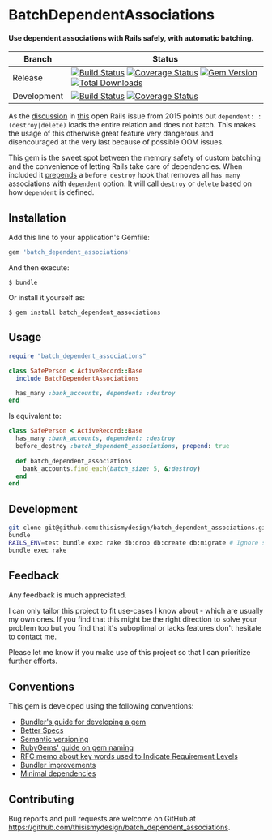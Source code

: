 # BatchDependentAssociations

#### Use dependent associations with Rails safely, with automatic batching.

| Branch | Status |
| ------ | ------ |
| Release | [![Build Status](https://travis-ci.org/thisismydesign/batch_dependent_associations.svg?branch=release)](https://travis-ci.org/thisismydesign/batch_dependent_associations)   [![Coverage Status](https://coveralls.io/repos/github/thisismydesign/batch_dependent_associations/badge.svg?branch=release)](https://coveralls.io/github/thisismydesign/batch_dependent_associations?branch=release)   [![Gem Version](https://badge.fury.io/rb/batch_dependent_associations.svg)](https://badge.fury.io/rb/batch_dependent_associations)   [![Total Downloads](http://ruby-gem-downloads-badge.herokuapp.com/batch_dependent_associations?type=total)](https://rubygems.org/gems/batch_dependent_associations) |
| Development | [![Build Status](https://travis-ci.org/thisismydesign/batch_dependent_associations.svg?branch=master)](https://travis-ci.org/thisismydesign/batch_dependent_associations)   [![Coverage Status](https://coveralls.io/repos/github/thisismydesign/batch_dependent_associations/badge.svg?branch=master)](https://coveralls.io/github/thisismydesign/batch_dependent_associations?branch=master) |

As the [discussion](https://github.com/rails/rails/issues/22510#issuecomment-162448557) in [this](https://github.com/rails/rails/issues/22510) open Rails issue from 2015 points out `dependent: :(destroy|delete)` loads the entire relation and does not batch. This makes the usage of this otherwise great feature very dangerous and disencouraged at the very last because of possible OOM issues.

This gem is the sweet spot between the memory safety of custom batching and the convenience of letting Rails take care of dependencies. When included it [prepends](https://medium.com/appaloosa-store-engineering/caution-when-using-before-destroy-with-model-association-71600b8bfed2) a `before_destroy` hook that removes all `has_many` associations with `dependent` option. It will call `destroy` or `delete` based on how `dependent` is defined.

## Installation

Add this line to your application's Gemfile:

```ruby
gem 'batch_dependent_associations'
```

And then execute:

    $ bundle

Or install it yourself as:

    $ gem install batch_dependent_associations

## Usage

```ruby
require "batch_dependent_associations"

class SafePerson < ActiveRecord::Base
  include BatchDependentAssociations

  has_many :bank_accounts, dependent: :destroy
end
```

Is equivalent to:

```ruby
class SafePerson < ActiveRecord::Base
  has_many :bank_accounts, dependent: :destroy
  before_destroy :batch_dependent_associations, prepend: true
  
  def batch_dependent_associations
    bank_accounts.find_each(batch_size: 5, &:destroy)
  end
end
```

## Development

```bash
git clone git@github.com:thisismydesign/batch_dependent_associations.git
bundle
RAILS_ENV=test bundle exec rake db:drop db:create db:migrate # Ignore schema.rb error: https://source.xing.com/growth/inquiry/pull/92
bundle exec rake
```

## Feedback

Any feedback is much appreciated.

I can only tailor this project to fit use-cases I know about - which are usually my own ones. If you find that this might be the right direction to solve your problem too but you find that it's suboptimal or lacks features don't hesitate to contact me.

Please let me know if you make use of this project so that I can prioritize further efforts.

## Conventions

This gem is developed using the following conventions:
- [Bundler's guide for developing a gem](http://bundler.io/v1.14/guides/creating_gem.html)
- [Better Specs](http://www.betterspecs.org/)
- [Semantic versioning](http://semver.org/)
- [RubyGems' guide on gem naming](http://guides.rubygems.org/name-your-gem/)
- [RFC memo about key words used to Indicate Requirement Levels](https://tools.ietf.org/html/rfc2119)
- [Bundler improvements](https://github.com/thisismydesign/bundler-improvements)
- [Minimal dependencies](http://www.mikeperham.com/2016/02/09/kill-your-dependencies/)

## Contributing

Bug reports and pull requests are welcome on GitHub at https://github.com/thisismydesign/batch_dependent_associations.
